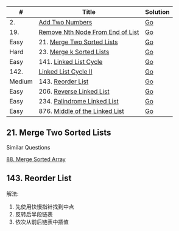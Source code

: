 | #       | Title                                                    | Solution                                    |
| ------- | -------------------------------------------------------- | ------------------------------------------- |
| 2.      | [Add Two Numbers][add-two-numbers]                       |   [Go](add-two-numbers.go)                  |
| 19.     | [Remove Nth Node From End of List][remove-nth-node]      |   [Go](remove-nth-node.go)                  |
| Easy    | 21. [Merge Two Sorted Lists](https://leetcode.com/problems/merge-two-sorted-lists/)        |   [Go](merge_two_sorted_lists.go) |
| Hard    | 23. [Merge k Sorted Lists](https://leetcode.com/problems/merge-k-sorted-lists/)            |   [Go](merge_k_sorted_lists.go)   |
| Easy    | 141. [Linked List Cycle](https://leetcode.com/problems/linked-list-cycle/)                 |   [Go](linked_list_cycle.go)      |
| 142.    | [Linked List Cycle II][linked-list-cycle-ii]             |   [Go](linked-list-cycle-ii.go)             |
| Medium  | 143. [Reorder List](https://leetcode.com/problems/reorder-list/)                           |   [Go](reorder_list.go)           |
| Easy    | 206. [Reverse Linked List](https://leetcode.com/problems/reverse-linked-list/)             |   [Go](reverse_linked_list.go)    |
| Easy    | 234. [Palindrome Linked List](https://leetcode.com/problems/palindrome-linked-list/)       |   [Go](palindrome_linked_list.go) |
| Easy    | 876. [Middle of the Linked List](https://leetcode.com/problems/middle-of-the-linked-list/)       |   [Go](876.middle-of-the-linked-list.go) |

[add-two-numbers]: https://leetcode.com/problems/add-two-numbers/
[remove-nth-node]: https://leetcode.com/problems/remove-nth-node-from-end-of-list/
[linked-list-cycle-ii]: https://leetcode.com/problems/linked-list-cycle-ii/

## 21. Merge Two Sorted Lists
Similar Questions

[88. Merge Sorted Array](https://leetcode.com/problems/merge-sorted-array/)

## 143. Reorder List
解法:
1. 先使用快慢指针找到中点
2. 反转后半段链表
3. 依次从前后链表中插值
